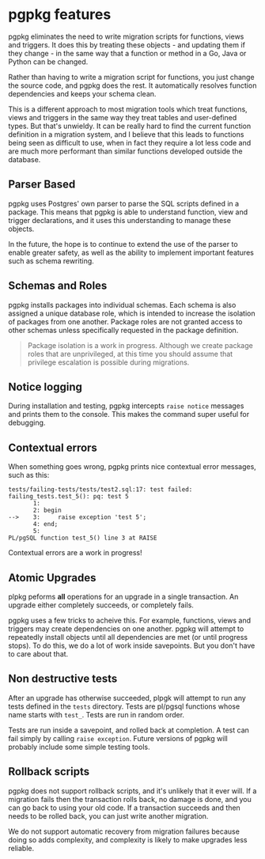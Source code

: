 # pgpkg features

pgpkg eliminates the need to write migration scripts for functions, views  and triggers.
It does this by treating these objects  - and updating them if they change - in the same way that a
function or method in a Go, Java or Python can be changed.

Rather than having to write a migration script for functions, you just change the source code, and
pgpkg does the rest. It automatically resolves function dependencies and keeps your schema clean.

This is a different approach to most migration tools which treat functions, views and
triggers in the same way they treat tables and user-defined types. But that's unwieldy.
It can be really hard to find the current function definition in a migration system,
and I believe that this leads to functions being seen as difficult to use, when in fact
they require a lot less code and are much more performant than similar functions developed
outside the database.

## Parser Based

pgpkg uses Postgres' own parser to parse the SQL scripts defined in a package. This means
that pgpkg is able to understand function, view and trigger declarations, and it uses this
understanding to manage these objects.

In the future, the hope is to continue to extend the use of the parser to enable greater safety,
as well as the ability to implement important features such as schema rewriting.

## Schemas and Roles

pgpkg installs packages into individual schemas. Each schema is also assigned a unique database role,
which is intended to increase the isolation of packages from one another. Package roles are not
granted access to other schemas unless specifically requested in the package definition.

> Package isolation is a work in progress. Although we create package roles that are unprivileged,
> at this time you should assume that privilege escalation is possible during migrations.

## Notice logging

During installation and testing, pgpkg intercepts `raise notice` messages and prints them to the
console. This makes the command super useful for debugging.

## Contextual errors

When something goes wrong, pgpkg prints nice contextual error messages, such as this:

    tests/failing-tests/tests/test2.sql:17: test failed: failing_tests.test_5(): pq: test 5
           1:
           2: begin
    -->    3:     raise exception 'test 5';
           4: end;
           5:
    PL/pgSQL function test_5() line 3 at RAISE

Contextual errors are a work in progress!

## Atomic Upgrades

plpkg peforms **all** operations for an upgrade in a single transaction. An upgrade either completely
succeeds, or completely fails.

pgpkg uses a few tricks to acheive this. For example, functions, views and triggers may create dependencies on one
another. pgpkg will attempt to repeatedly install objects until all dependencies are met (or until progress stops).
To do this, we do a lot of work inside savepoints. But you don't have to care about that.

## Non destructive tests

After an upgrade has otherwise succeeded, plpgk will attempt to run any tests defined in the `tests`
directory. Tests are pl/pgsql functions whose name starts with `test_`. Tests are run in random order.

Tests are run inside a savepoint, and rolled back at completion. A test can fail simply by calling
`raise exception`. Future versions of pgpkg will probably include some simple testing tools.

## Rollback scripts

pgpkg does not support rollback scripts, and it's unlikely that it ever will. If a migration fails then
the transaction rolls back, no damage is done, and you can go back to using your old code. If a transaction
succeeds and then needs to be rolled back, you can just write another migration.

We do not support automatic recovery from migration failures because doing so adds complexity, and complexity
is likely to make upgrades less reliable.